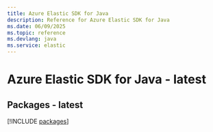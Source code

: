 ```yaml
---
title: Azure Elastic SDK for Java
description: Reference for Azure Elastic SDK for Java
ms.date: 06/09/2025
ms.topic: reference
ms.devlang: java
ms.service: elastic
---
```

# Azure Elastic SDK for Java - latest
## Packages - latest
[!INCLUDE [packages](elastic-index.md)]